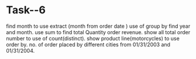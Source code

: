 # Task--6
find month to use  extract (month from order date ) 
use of group by find year and month.
use sum to find total Quantity order revenue.
show all total order number to use of count(distinct).
show product line(motorcycles) to use order by.
no. of order placed by different cities from 01/31/2003 and 01/31/2004.
